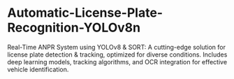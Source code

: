 # Automatic-License-Plate-Recognition-YOLOv8n
Real-Time ANPR System using YOLOv8 &amp; SORT: A cutting-edge solution for license plate detection &amp; tracking, optimized for diverse conditions. Includes deep learning models, tracking algorithms, and OCR integration for effective vehicle identification.
